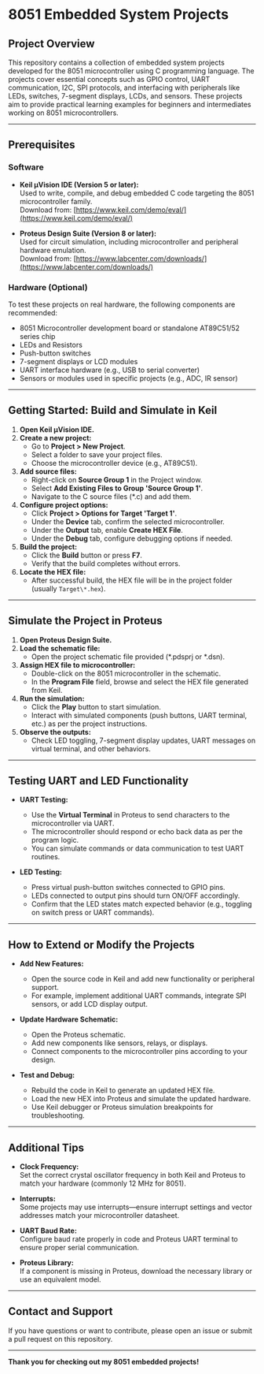 # 8051 Embedded System Projects

## Project Overview  
This repository contains a collection of embedded system projects developed for the 8051 microcontroller using C programming language. The projects cover essential concepts such as GPIO control, UART communication, I2C, SPI protocols, and interfacing with peripherals like LEDs, switches, 7-segment displays, LCDs, and sensors. These projects aim to provide practical learning examples for beginners and intermediates working on 8051 microcontrollers.

---

## Prerequisites

### Software  
- **Keil µVision IDE (Version 5 or later):**  
  Used to write, compile, and debug embedded C code targeting the 8051 microcontroller family.  
  Download from: [https://www.keil.com/demo/eval/](https://www.keil.com/demo/eval/)

- **Proteus Design Suite (Version 8 or later):**  
  Used for circuit simulation, including microcontroller and peripheral hardware emulation.  
  Download from: [https://www.labcenter.com/downloads/](https://www.labcenter.com/downloads/)

### Hardware (Optional)  
To test these projects on real hardware, the following components are recommended:  
- 8051 Microcontroller development board or standalone AT89C51/52 series chip  
- LEDs and Resistors  
- Push-button switches  
- 7-segment displays or LCD modules  
- UART interface hardware (e.g., USB to serial converter)  
- Sensors or modules used in specific projects (e.g., ADC, IR sensor)

---

## Getting Started: Build and Simulate in Keil  

1. **Open Keil µVision IDE.**  
2. **Create a new project:**  
   - Go to **Project > New Project**.  
   - Select a folder to save your project files.  
   - Choose the microcontroller device (e.g., AT89C51).  
3. **Add source files:**  
   - Right-click on **Source Group 1** in the Project window.  
   - Select **Add Existing Files to Group 'Source Group 1'**.  
   - Navigate to the C source files (*.c) and add them.  
4. **Configure project options:**  
   - Click **Project > Options for Target 'Target 1'**.  
   - Under the **Device** tab, confirm the selected microcontroller.  
   - Under the **Output** tab, enable **Create HEX File**.  
   - Under the **Debug** tab, configure debugging options if needed.  
5. **Build the project:**  
   - Click the **Build** button or press **F7**.  
   - Verify that the build completes without errors.  
6. **Locate the HEX file:**  
   - After successful build, the HEX file will be in the project folder (usually `Target\*.hex`).

---

## Simulate the Project in Proteus  

1. **Open Proteus Design Suite.**  
2. **Load the schematic file:**  
   - Open the project schematic file provided (*.pdsprj or *.dsn).  
3. **Assign HEX file to microcontroller:**  
   - Double-click on the 8051 microcontroller in the schematic.  
   - In the **Program File** field, browse and select the HEX file generated from Keil.  
4. **Run the simulation:**  
   - Click the **Play** button to start simulation.  
   - Interact with simulated components (push buttons, UART terminal, etc.) as per the project instructions.  
5. **Observe the outputs:**  
   - Check LED toggling, 7-segment display updates, UART messages on virtual terminal, and other behaviors.  

---

## Testing UART and LED Functionality

- **UART Testing:**  
  - Use the **Virtual Terminal** in Proteus to send characters to the microcontroller via UART.  
  - The microcontroller should respond or echo back data as per the program logic.  
  - You can simulate commands or data communication to test UART routines.  

- **LED Testing:**  
  - Press virtual push-button switches connected to GPIO pins.  
  - LEDs connected to output pins should turn ON/OFF accordingly.  
  - Confirm that the LED states match expected behavior (e.g., toggling on switch press or UART commands).

---

## How to Extend or Modify the Projects

- **Add New Features:**  
  - Open the source code in Keil and add new functionality or peripheral support.  
  - For example, implement additional UART commands, integrate SPI sensors, or add LCD display output.  

- **Update Hardware Schematic:**  
  - Open the Proteus schematic.  
  - Add new components like sensors, relays, or displays.  
  - Connect components to the microcontroller pins according to your design.  

- **Test and Debug:**  
  - Rebuild the code in Keil to generate an updated HEX file.  
  - Load the new HEX into Proteus and simulate the updated hardware.  
  - Use Keil debugger or Proteus simulation breakpoints for troubleshooting.  

---

## Additional Tips

- **Clock Frequency:**  
  Set the correct crystal oscillator frequency in both Keil and Proteus to match your hardware (commonly 12 MHz for 8051).  

- **Interrupts:**  
  Some projects may use interrupts—ensure interrupt settings and vector addresses match your microcontroller datasheet.  

- **UART Baud Rate:**  
  Configure baud rate properly in code and Proteus UART terminal to ensure proper serial communication.  

- **Proteus Library:**  
  If a component is missing in Proteus, download the necessary library or use an equivalent model.

---

## Contact and Support  
If you have questions or want to contribute, please open an issue or submit a pull request on this repository.  

---

**Thank you for checking out my 8051 embedded projects!**
